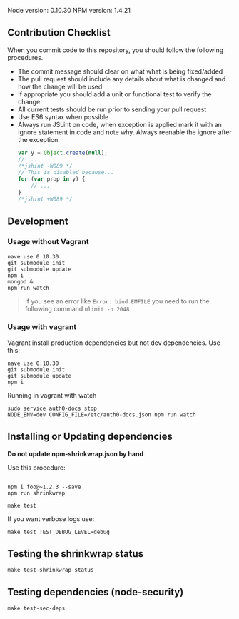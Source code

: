 Node version: 0.10.30
NPM version: 1.4.21

## Contribution Checklist
When you commit code to this repository, you should follow the following procedures.

* The commit message should clear on what what is being fixed/added
* The pull request should include any details about what is changed and how the change will be used
* If appropriate you should add a unit or functional test to verify the change
* All current tests should be run prior to sending your pull request
* Use ES6 syntax when possible
* Always run JSLint on code, when exception is applied mark it with an ignore statement in code and note why. Always reenable the ignore after the exception.
  ```js
  var y = Object.create(null);
  // ...
  /*jshint -W089 */
  // This is disabled because...
  for (var prop in y) {
      // ...
  }
  /*jshint +W089 */
  ```


## Development

### Usage without Vagrant

```
nave use 0.10.30
git submodule init
git submodule update
npm i
mongod &
npm run watch
```

> If you see an error like `Error: bind EMFILE` you need to run the following command `ulimit -n 2048`

### Usage with vagrant

Vagrant install production dependencies but not dev dependencies. Use this:

```
nave use 0.10.30
git submodule init
git submodule update
npm i
```

Running in vagrant with watch

```
sudo service auth0-docs stop
NODE_ENV=dev CONFIG_FILE=/etc/auth0-docs.json npm run watch
```

## Installing or Updating dependencies

**Do not update npm-shrinkwrap.json by hand**

Use this procedure:
```

npm i foo@~1.2.3 --save
npm run shrinkwrap
```
```
make test
```

If you want verbose logs use:

```
make test TEST_DEBUG_LEVEL=debug
```

## Testing the shrinkwrap status

```
make test-shrinkwrap-status
```

## Testing dependencies (node-security)

```
make test-sec-deps
```
